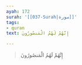 ```yaml
---
ayah: 172
surah: '[[037-Surah|سورة]]'
tags:
- quran
text: إِنَّهُمْ لَهُمُ الْمَنصُورُونَ

---
```

> إِنَّهُمْ لَهُمُ الْمَنصُورُونَ
